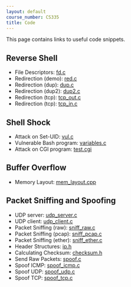 ```yaml
---
layout: default
course_number: CS335
title: Code
---
```


This page contains links to useful code snippets.

Reverse Shell
------------------------------------
- File Descriptors: [fd.c](reverse_shell\fd.c)
- Redirection (demo): [red.c](reverse_shell\red.c)
- Redirection (dup): [dup.c](reverse_shell\dup.c)
- Redirection (dup2): [dup2.c](reverse_shell\dup2.c)
- Redirection (tcp): [tcp_out.c](reverse_shell\tcp_out.c)
- Redirection (tcp): [tcp_in.c](reverse_shell\tcp_in.c)


Shell Shock
------------------------------------
- Attack on Set-UID: [vul.c](shell_shock\vul.c)
- Vulnerable Bash program: [variables.c](shell_shock\variables.c)
- Attack on CGI program: [test.cgi](shell_shock\test.cgi)

Buffer Overflow
------------------------------------
- Memory Layout: [mem_layout.cpp](buffer_overflow\mem_layout.cpp)

Packet Sniffing and Spoofing
------------------------------------
- UDP server: [udp_server.c](sniff\udp_server.c)
- UDP client: [udp_client.c](sniff\udp_client.c)
- Packet Sniffing (raw): [sniff_raw.c](sniff\sniff_raw.c)
- Packet Sniffing (pcap): [sniff_pcap.c](\sniff\sniff_pcap.c)
- Packet Sniffing (ether): [sniff_ether.c](sniff\sniff_ether.c)
- Header Structures: [ip.h](sniff\ip.h)
- Calculating Checksum: [checksum.h](sniff\checksum.c)
- Send Raw Packets: [spoof.c](sniff\spoof.c)
- Spoof ICMP: [spoof_icmp.c](sniff\spoof_icmp.c)
- Spoof UDP: [spoof_udp.c](sniff\spoof_udp.c)
- Spoof TCP: [spoof_tcp.c](sniff\spoof_tcp.c)
